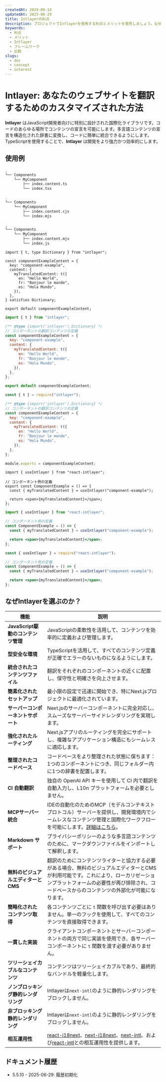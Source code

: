 ```yaml
---
createdAt: 2024-08-14
updatedAt: 2025-06-29
title: Intlayerの利点
description: プロジェクトでIntlayerを使用する利点とメリットを発見しましょう。なぜIntlayerが他のフレームワークの中で際立っているのかを理解してください。
keywords:
  - 利点
  - メリット
  - Intlayer
  - フレームワーク
  - 比較
slugs:
  - doc
  - concept
  - interest
---
```


# Intlayer: あなたのウェブサイトを翻訳するためのカスタマイズされた方法

**Intlayer** はJavaScript開発者向けに特別に設計された国際化ライブラリです。コードのあらゆる場所でコンテンツの宣言を可能にします。多言語コンテンツの宣言を構造化された辞書に変換し、コードに簡単に統合できるようにします。TypeScriptを使用することで、**Intlayer** は開発をより強力かつ効率的にします。

## 使用例

```bash codeFormat="typescript"
.
└── Components
    └── MyComponent
        ├── index.content.ts
        └── index.tsx
```

```bash codeFormat="commonjs"
.
└── Components
    └── MyComponent
        ├── index.content.cjs
        └── index.mjs
```

```bash codeFormat="esm"
.
└── Components
    └── MyComponent
        ├── index.content.mjs
        └── index.js
```

```tsx fileName="./Components/MyComponent/index.content.ts" codeFormat="typescript"
import { t, type Dictionary } from "intlayer";

const componentExampleContent = {
  key: "component-example",
  content: {
    myTranslatedContent: t({
      en: "Hello World",
      fr: "Bonjour le monde",
      es: "Hola Mundo",
    }),
  },
} satisfies Dictionary;

export default componentExampleContent;
```

```jsx fileName="./Components/MyComponent/index.mjx" codeFormat="esm"
import { t } from "intlayer";

/** @type {import('intlayer').Dictionary} */
// コンポーネントの翻訳コンテンツの定義
const componentExampleContent = {
  key: "component-example",
  content: {
    myTranslatedContent: t({
      en: "Hello World",
      fr: "Bonjour le monde",
      es: "Hola Mundo",
    }),
  },
};

export default componentExampleContent;
```

```jsx fileName="./Components/MyComponent/index.csx" codeFormat="commonjs"
const { t } = require("intlayer");

/** @type {import('intlayer').Dictionary} */
// コンポーネントの翻訳コンテンツの定義
const componentExampleContent = {
  key: "component-example",
  content: {
    myTranslatedContent: t({
      en: "Hello World",
      fr: "Bonjour le monde",
      es: "Hola Mundo",
    }),
  },
};

module.exports = componentExampleContent;
```

```tsx fileName="./Components/MyComponent/index.tsx" codeFormat="typescript"
import { useIntlayer } from "react-intlayer";

// コンポーネント例の定義
export const ComponentExample = () => {
  const { myTranslatedContent } = useIntlayer("component-example");

  return <span>{myTranslatedContent}</span>;
};
```

```jsx fileName="./Components/MyComponent/index.mjx" codeFormat="esm"
import { useIntlayer } from "react-intlayer";

// コンポーネント例の定義
const ComponentExample = () => {
  const { myTranslatedContent } = useIntlayer("component-example");

  return <span>{myTranslatedContent}</span>;
};
```

```jsx fileName="./Components/MyComponent/index.csx" codeFormat="commonjs"
const { useIntlayer } = require("react-intlayer");

// コンポーネント例の定義
const ComponentExample = () => {
  const { myTranslatedContent } = useIntlayer("component-example");

  return <span>{myTranslatedContent}</span>;
};
```

## なぜIntlayerを選ぶのか？

| 機能                                 | 説明                                                                                                                                                                                                                                                                                                                                                                                                                                                                         |
| ------------------------------------ | ---------------------------------------------------------------------------------------------------------------------------------------------------------------------------------------------------------------------------------------------------------------------------------------------------------------------------------------------------------------------------------------------------------------------------------------------------------------------------- |
| **JavaScript駆動のコンテンツ管理**   | JavaScriptの柔軟性を活用して、コンテンツを効率的に定義および管理します。                                                                                                                                                                                                                                                                                                                                                                                                     |
| **型安全な環境**                     | TypeScriptを活用して、すべてのコンテンツ定義が正確でエラーのないものになるようにします。                                                                                                                                                                                                                                                                                                                                                                                     |
| **統合されたコンテンツファイル**     | 翻訳をそれぞれのコンポーネントの近くに配置し、保守性と明確さを向上させます。                                                                                                                                                                                                                                                                                                                                                                                                 |
| **簡素化されたセットアップ**         | 最小限の設定で迅速に開始でき、特にNext.jsプロジェクトに最適化されています。                                                                                                                                                                                                                                                                                                                                                                                                  |
| **サーバーコンポーネントサポート**   | Next.jsのサーバーコンポーネントに完全対応し、スムーズなサーバーサイドレンダリングを実現します。                                                                                                                                                                                                                                                                                                                                                                              |
| **強化されたルーティング**           | Next.jsアプリのルーティングを完全にサポートし、複雑なアプリケーション構造にもシームレスに適応します。                                                                                                                                                                                                                                                                                                                                                                        |
| **整理されたコードベース**           | コードベースをより整理された状態に保ちます：1つのコンポーネントにつき、同じフォルダー内に1つの辞書を配置します。                                                                                                                                                                                                                                                                                                                                                             |
| **CI 自動翻訳**                      | 独自の OpenAI API キーを使用して CI 内で翻訳を自動入力し、L10n プラットフォームを必要としません。                                                                                                                                                                                                                                                                                                                                                                            |
| **MCPサーバー統合**                  | IDEの自動化のためのMCP（モデルコンテキストプロトコル）サーバーを提供し、開発環境内でシームレスなコンテンツ管理と国際化ワークフローを可能にします。[詳細はこちら](https://github.com/aymericzip/intlayer/blob/main/docs/docs/ja/mcp_server.md)。                                                                                                                                                                                                                              |
| **Markdown サポート**                | プライバシーポリシーのような多言語コンテンツのために、マークダウンファイルをインポートして解釈します。                                                                                                                                                                                                                                                                                                                                                                       |
| **無料のビジュアルエディターとCMS**  | 翻訳のためにコンテンツライターと協力する必要がある場合、無料のビジュアルエディターとCMSが利用可能です。これにより、ローカリゼーションプラットフォームの必要性が再び排除され、コードベースからのコンテンツの外部化が可能になります。                                                                                                                                                                                                                                          |
| **簡略化されたコンテンツ取得**       | 各コンテンツごとに `t` 関数を呼び出す必要はありません。単一のフックを使用して、すべてのコンテンツを直接取得できます。                                                                                                                                                                                                                                                                                                                                                        |
| **一貫した実装**                     | クライアントコンポーネントとサーバーコンポーネントの両方で同じ実装を使用でき、各サーバーコンポーネントに `t` 関数を渡す必要がありません。                                                                                                                                                                                                                                                                                                                                    |
| **ツリーシェイカブルなコンテンツ**   | コンテンツはツリーシェイカブルであり、最終的なバンドルを軽量化します。                                                                                                                                                                                                                                                                                                                                                                                                       |
| **ノンブロッキング静的レンダリング** | Intlayerは`next-intl`のように静的レンダリングをブロックしません。                                                                                                                                                                                                                                                                                                                                                                                                            |
| **非ブロッキング静的レンダリング**   | Intlayerは`next-intl`のように静的レンダリングをブロックしません。                                                                                                                                                                                                                                                                                                                                                                                                            |
| **相互運用性**                       | [react-i18next](https://github.com/aymericzip/intlayer/blob/main/docs/docs/ja/intlayer_with_react-i18next.md)、[next-i18next](https://github.com/aymericzip/intlayer/blob/main/docs/docs/ja/intlayer_with_next-i18next.md)、[next-intl](https://github.com/aymericzip/intlayer/blob/main/docs/docs/ja/intlayer_with_next-intl.md)、および[react-intl](https://github.com/aymericzip/intlayer/blob/main/docs/docs/ja/intlayer_with_react-intl.md)との相互運用性を提供します。 |

## ドキュメント履歴

- 5.5.10 - 2025-06-29: 履歴初期化

